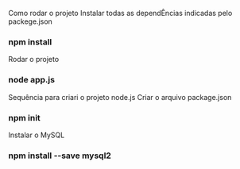 Como rodar o projeto
Instalar todas as dependÊncias indicadas pelo packege.json
### npm install

Rodar o projeto
### node app.js

Sequência para criari o projeto node.js
Criar o arquivo package.json
### npm init

Instalar o MySQL
### npm install --save mysql2
